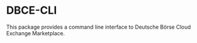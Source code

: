 # DBCE-CLI

This package provides a command line interface to Deutsche Börse Cloud Exchange Marketplace.


